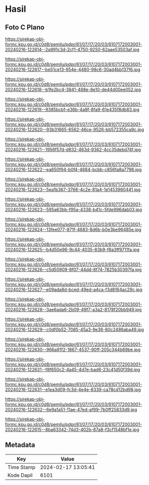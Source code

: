 # Hasil

## Foto C Plano

https://sirekap-obj-formc.kpu.go.id/c0d8/pemilu/pdpr/61/07/17/20/03/6107172003001-20240216-122614--2a991c3d-2cf1-4750-9250-62aae53503af.jpg

https://sirekap-obj-formc.kpu.go.id/c0d8/pemilu/pdpr/61/07/17/20/03/6107172003001-20240216-122617--be51ce13-954e-4480-98c6-30ad4bb137f6.jpg

https://sirekap-obj-formc.kpu.go.id/c0d8/pemilu/pdpr/61/07/17/20/03/6107172003001-20240216-122618--b1fe2bc4-3841-488e-8e10-de44d00ee052.jpg

https://sirekap-obj-formc.kpu.go.id/c0d8/pemilu/pdpr/61/07/17/20/03/6107172003001-20240216-122619--9385bcb1-e36b-4a8f-8fa9-61e435f8db83.jpg

https://sirekap-obj-formc.kpu.go.id/c0d8/pemilu/pdpr/61/07/17/20/03/6107172003001-20240216-122620--93b31665-6562-46ce-9526-bb572355ca9c.jpg

https://sirekap-obj-formc.kpu.go.id/c0d8/pemilu/pdpr/61/07/17/20/03/6107172003001-20240216-122621--1956f57d-d832-463d-9362-4cc35debd74f.jpg

https://sirekap-obj-formc.kpu.go.id/c0d8/pemilu/pdpr/61/07/17/20/03/6107172003001-20240216-122622--ea650f94-b0f4-4684-bcbb-c856fa8a7796.jpg

https://sirekap-obj-formc.kpu.go.id/c0d8/pemilu/pdpr/61/07/17/20/03/6107172003001-20240216-122623--5ea1b367-3766-4c2e-81a4-1e1453960441.jpg

https://sirekap-obj-formc.kpu.go.id/c0d8/pemilu/pdpr/61/07/17/20/03/6107172003001-20240216-122623--595a63bb-f95a-4338-b41c-5fde996dab03.jpg

https://sirekap-obj-formc.kpu.go.id/c0d8/pemilu/pdpr/61/07/17/20/03/6107172003001-20240216-122624--13fee077-871f-4683-8d6b-b0e3be96485e.jpg

https://sirekap-obj-formc.kpu.go.id/c0d8/pemilu/pdpr/61/07/17/20/03/6107172003001-20240216-122625--b4d50e96-9c44-4035-83b9-f8a3ff9711fa.jpg

https://sirekap-obj-formc.kpu.go.id/c0d8/pemilu/pdpr/61/07/17/20/03/6107172003001-20240216-122626--c5d50909-8f07-44dd-8f74-7825b30397fa.jpg

https://sirekap-obj-formc.kpu.go.id/c0d8/pemilu/pdpr/61/07/17/20/03/6107172003001-20240216-122627--e09ada8d-bced-49ed-a4ca-f3d8164ac29c.jpg

https://sirekap-obj-formc.kpu.go.id/c0d8/pemilu/pdpr/61/07/17/20/03/6107172003001-20240216-122628--3ae6ada6-2b09-49f7-a3a2-8178f20bb949.jpg

https://sirekap-obj-formc.kpu.go.id/c0d8/pemilu/pdpr/61/07/17/20/03/6107172003001-20240216-122629--c0df0b52-7085-45a3-9e36-80c2486aba49.jpg

https://sirekap-obj-formc.kpu.go.id/c0d8/pemilu/pdpr/61/07/17/20/03/6107172003001-20240216-122630--966a91f2-1867-4537-90ff-205c344b69be.jpg

https://sirekap-obj-formc.kpu.go.id/c0d8/pemilu/pdpr/61/07/17/20/03/6107172003001-20240216-122631--f8f650c2-4a45-4d7e-bad6-23c41d50f39d.jpg

https://sirekap-obj-formc.kpu.go.id/c0d8/pemilu/pdpr/61/07/17/20/03/6107172003001-20240216-122631--e1ea3d09-fc3d-4e4e-8339-ca78cd12bd98.jpg

https://sirekap-obj-formc.kpu.go.id/c0d8/pemilu/pdpr/61/07/17/20/03/6107172003001-20240216-122632--6e9a1a51-11ae-47ed-af99-7b0ff25833d9.jpg

https://sirekap-obj-formc.kpu.go.id/c0d8/pemilu/pdpr/61/07/17/20/03/6107172003001-20240216-122615--8ba63342-74d3-402b-87a8-f3cf1548bf1e.jpg


## Metadata

| Key        | Value               |
| ---------- | ------------------- |
| Time Stamp | 2024-02-17 13:05:41 |
| Kode Dapil | 6101                |



